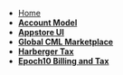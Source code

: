 - [Home](/)
- <b>[Account Model](account-model/README.md)</b>
- <b>[Appstore UI](appstore_ui/README.md)</b>
- <b>[Global CML Marketplace](marketplace_trade_global_license.md)</b>
- <b>[Harberger Tax](harberger_tax/README.md)</b>
- <b>[Epoch10 Billing and Tax](epoch10_billing_tax/README.md)</b>





